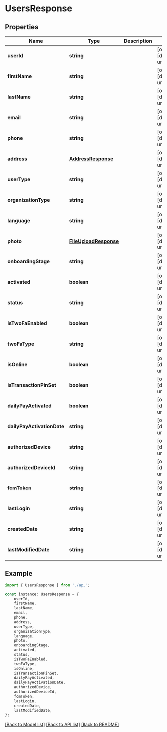 # UsersResponse


## Properties

Name | Type | Description | Notes
------------ | ------------- | ------------- | -------------
**userId** | **string** |  | [optional] [default to undefined]
**firstName** | **string** |  | [optional] [default to undefined]
**lastName** | **string** |  | [optional] [default to undefined]
**email** | **string** |  | [optional] [default to undefined]
**phone** | **string** |  | [optional] [default to undefined]
**address** | [**AddressResponse**](AddressResponse.md) |  | [optional] [default to undefined]
**userType** | **string** |  | [optional] [default to undefined]
**organizationType** | **string** |  | [optional] [default to undefined]
**language** | **string** |  | [optional] [default to undefined]
**photo** | [**FileUploadResponse**](FileUploadResponse.md) |  | [optional] [default to undefined]
**onboardingStage** | **string** |  | [optional] [default to undefined]
**activated** | **boolean** |  | [optional] [default to undefined]
**status** | **string** |  | [optional] [default to undefined]
**isTwoFaEnabled** | **boolean** |  | [optional] [default to undefined]
**twoFaType** | **string** |  | [optional] [default to undefined]
**isOnline** | **boolean** |  | [optional] [default to undefined]
**isTransactionPinSet** | **boolean** |  | [optional] [default to undefined]
**dailyPayActivated** | **boolean** |  | [optional] [default to undefined]
**dailyPayActivationDate** | **string** |  | [optional] [default to undefined]
**authorizedDevice** | **string** |  | [optional] [default to undefined]
**authorizedDeviceId** | **string** |  | [optional] [default to undefined]
**fcmToken** | **string** |  | [optional] [default to undefined]
**lastLogin** | **string** |  | [optional] [default to undefined]
**createdDate** | **string** |  | [optional] [default to undefined]
**lastModifiedDate** | **string** |  | [optional] [default to undefined]

## Example

```typescript
import { UsersResponse } from './api';

const instance: UsersResponse = {
    userId,
    firstName,
    lastName,
    email,
    phone,
    address,
    userType,
    organizationType,
    language,
    photo,
    onboardingStage,
    activated,
    status,
    isTwoFaEnabled,
    twoFaType,
    isOnline,
    isTransactionPinSet,
    dailyPayActivated,
    dailyPayActivationDate,
    authorizedDevice,
    authorizedDeviceId,
    fcmToken,
    lastLogin,
    createdDate,
    lastModifiedDate,
};
```

[[Back to Model list]](../README.md#documentation-for-models) [[Back to API list]](../README.md#documentation-for-api-endpoints) [[Back to README]](../README.md)
